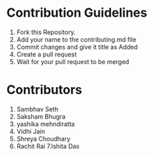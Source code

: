 # Contribution Guidelines

1. Fork this Repository.
2. Add your name to the contributing.md file
3. Commit changes and give it title as Added <Your Name>
4. Create a pull request
5. Wait for your pull request to be merged


# Contributors

1. Sambhav Seth
2. Saksham Bhugra 
3. yashika mehndiratta
4. Vidhi Jain
5. Shreya Choudhary
6. Rachit Rai
7.Ishita Das
